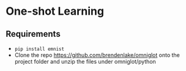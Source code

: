 # One-shot Learning

## Requirements

- `pip install emnist`
- Clone the repo <https://github.com/brendenlake/omniglot> onto the project folder and unzip the files under omniglot/python
